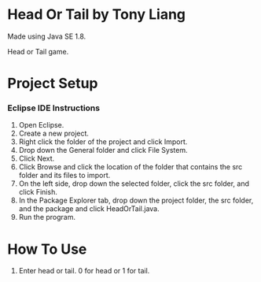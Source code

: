 # Head Or Tail by Tony Liang

Made using Java SE 1.8.

Head or Tail game. 

# Project Setup

### Eclipse IDE Instructions
1. Open Eclipse.
2. Create a new project.
3. Right click the folder of the project and click Import.
4. Drop down the General folder and click File System.
5. Click Next.
6. Click Browse and click the location of the folder that contains the src folder and its files to import.
7. On the left side, drop down the selected folder, click the src folder, and click Finish.
8. In the Package Explorer tab, drop down the project folder, the src folder, and the package and click HeadOrTail.java.
9. Run the program.

# How To Use
1. Enter head or tail. 0 for head or 1 for tail.